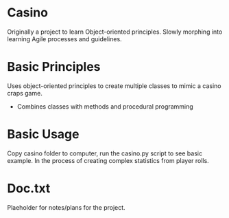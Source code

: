 # Casino
Originally a project to learn Object-oriented principles.  Slowly morphing into learning Agile processes and guidelines.  

# Basic Principles
Uses object-oriented principles to create multiple classes to mimic a casino craps game.  
*  Combines classes with methods and procedural programming 

# Basic Usage
Copy casino folder to computer, run the casino.py script to see basic example.
In the process of creating complex statistics from player rolls. 

# Doc.txt
Plaeholder for notes/plans for the project. 
